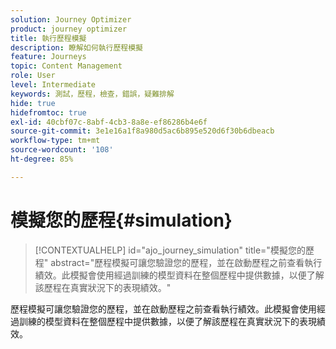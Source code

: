 ```yaml
---
solution: Journey Optimizer
product: journey optimizer
title: 執行歷程模擬
description: 瞭解如何執行歷程模擬
feature: Journeys
topic: Content Management
role: User
level: Intermediate
keywords: 測試，歷程，檢查，錯誤，疑難排解
hide: true
hidefromtoc: true
exl-id: 40cbf07c-8abf-4cb3-8a8e-ef86286b4e6f
source-git-commit: 3e1e16a1f8a980d5ac6b895e520d6f30b6dbeacb
workflow-type: tm+mt
source-wordcount: '108'
ht-degree: 85%

---
```


# 模擬您的歷程{#simulation}

>[!CONTEXTUALHELP]
>id="ajo_journey_simulation"
>title="模擬您的歷程"
>abstract="歷程模擬可讓您驗證您的歷程，並在啟動歷程之前查看執行績效。此模擬會使用經過訓練的模型資料在整個歷程中提供數據，以便了解該歷程在真實狀況下的表現績效。"

歷程模擬可讓您驗證您的歷程，並在啟動歷程之前查看執行績效。此模擬會使用經過訓練的模型資料在整個歷程中提供數據，以便了解該歷程在真實狀況下的表現績效。
